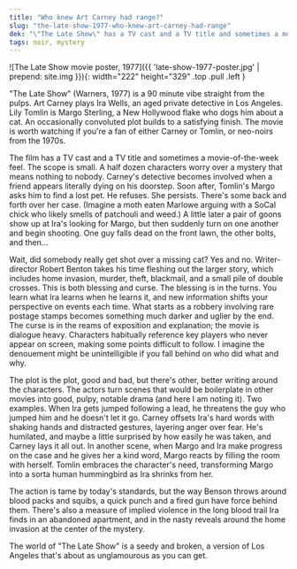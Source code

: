 ```yaml
---
title: "Who knew Art Carney had range?"
slug: "the-late-show-1977-who-knew-art-carney-had-range"
dek: "\"The Late Show\" has a TV cast and a TV title and sometimes a movie-of-the-week feel, but it's worth watching if you're a fan of the stars or the period."
tags: noir, mystery
---
```


![The Late Show movie poster, 1977]({{ 'late-show-1977-poster.jpg' | prepend: site.img }}){: width="222" height="329" .top .pull .left }

"The Late Show" (Warners, 1977) is a 90 minute vibe straight from the pulps. Art Carney plays Ira Wells, an aged private detective in Los Angeles. Lily Tomlin is Margo Sterling, a New Hollywood flake who dogs him about a cat. An occasionally convoluted plot builds to a satisfying finish. The movie is worth watching if you're a fan of either Carney or Tomlin, or neo-noirs from the 1970s.

The film has a TV cast and a TV title and sometimes a movie-of-the-week feel. The scope is small. A half dozen characters worry over a mystery that means nothing to nobody. Carney's detective becomes involved when a friend appears literally dying on his doorstep. Soon after, Tomlin's Margo asks him to find a lost pet. He refuses. She persists. There's some back and forth over her case. (Imagine a moth eaten Marlowe arguing with a SoCal chick who likely smells of patchouli and weed.) A little later a pair of goons show up at Ira's looking for Margo, but then suddenly turn on one another and begin shooting. One guy falls dead on the front lawn, the other bolts, and then...

<!--more-->

Wait, did somebody really get shot over a missing cat? Yes and no. Writer-director Robert Benton takes his time fleshing out the larger story, which includes home invasion, murder, theft, blackmail, and a small pile of double crosses. This is both blessing and curse. The blessing is in the turns. You learn what Ira learns when he learns it, and new information shifts your perspective on events each time. What starts as a robbery involving rare postage stamps becomes something much darker and uglier by the end. The curse is in the reams of exposition and explanation; the movie is dialogue heavy. Characters habitually reference key players who never appear on screen, making some points difficult to follow. I imagine the denouement might be unintelligible if you fall behind on who did what and why.

The plot is the plot, good and bad, but there's other, better writing around the characters. The actors turn scenes that would be boilerplate in other movies into good, pulpy, notable drama (and here I am noting it). Two examples. When Ira gets jumped following a lead, he threatens the guy who jumped him and he doesn't let it go. Carney offsets Ira's hard words with shaking hands and distracted gestures, layering anger over fear. He's humilated, and maybe a little surprised by how easily he was taken, and Carney lays it all out. In another scene, when Margo and Ira make progress on the case and he gives her a kind word, Margo reacts by filling the room with herself. Tomlin embraces the character's need, transforming Margo into a sorta human hummingbird as Ira shrinks from her.

The action is tame by today's standards, but the way Benson throws around blood packs and squibs, a quick punch and a fired gun have force behind them. There's also a measure of implied violence in the long blood trail Ira finds in an abandoned apartment, and in the nasty reveals around the home invasion at the center of the mystery.

The world of "The Late Show" is a seedy and broken, a version of Los Angeles that's about as unglamourous as you can get.
